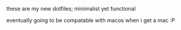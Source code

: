 these are my new dotfiles; minimalist yet functional

eventually going to be compatable with macos when i get a mac :P
